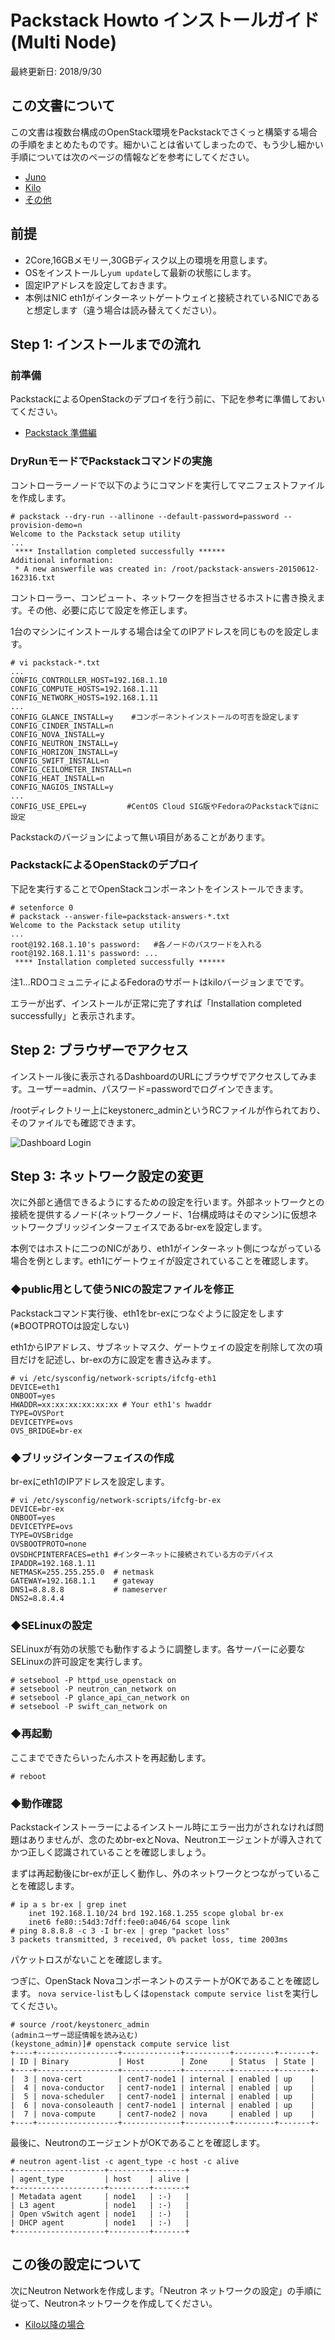 # Packstack Howto インストールガイド(Multi Node)

最終更新日: 2018/9/30


## この文書について

この文書は複数台構成のOpenStack環境をPackstackでさくっと構築する場合の手順をまとめたものです。細かいことは省いてしまったので、もう少し細かい手順については次のページの情報などを参考にしてください。

- [Juno](https://github.com/ytooyama/rdo-juno)
- [Kilo](https://github.com/ytooyama/rdo-kilo)
- [その他](https://github.com/ytooyama?tab=repositories)


## 前提

- 2Core,16GBメモリー,30GBディスク以上の環境を用意します。
- OSをインストールし`yum update`して最新の状態にします。
- 固定IPアドレスを設定しておきます。
- 本例はNIC eth1がインターネットゲートウェイと接続されているNICであると想定します（違う場合は読み替えてください）。

## Step 1: インストールまでの流れ

### 前準備

PackstackによるOpenStackのデプロイを行う前に、下記を参考に準備しておいてください。

- [Packstack 準備編](Packstack1-QuickStart-arrangements.md)


### DryRunモードでPackstackコマンドの実施

コントローラーノードで以下のようにコマンドを実行してマニフェストファイルを作成します。

````
# packstack --dry-run --allinone --default-password=password --provision-demo=n 
Welcome to the Packstack setup utility
...
 **** Installation completed successfully ******
Additional information:
 * A new answerfile was created in: /root/packstack-answers-20150612-162316.txt
````

コントローラー、コンピュート、ネットワークを担当させるホストに書き換えます。その他、必要に応じて設定を修正します。

1台のマシンにインストールする場合は全てのIPアドレスを同じものを設定します。

````
# vi packstack-*.txt
...
CONFIG_CONTROLLER_HOST=192.168.1.10
CONFIG_COMPUTE_HOSTS=192.168.1.11
CONFIG_NETWORK_HOSTS=192.168.1.11
...
CONFIG_GLANCE_INSTALL=y    #コンポーネントインストールの可否を設定します
CONFIG_CINDER_INSTALL=n
CONFIG_NOVA_INSTALL=y
CONFIG_NEUTRON_INSTALL=y
CONFIG_HORIZON_INSTALL=y
CONFIG_SWIFT_INSTALL=n
CONFIG_CEILOMETER_INSTALL=n
CONFIG_HEAT_INSTALL=n
CONFIG_NAGIOS_INSTALL=y
...
CONFIG_USE_EPEL=y         #CentOS Cloud SIG版やFedoraのPackstackではnに設定
````

Packstackのバージョンによって無い項目があることがあります。


### PackstackによるOpenStackのデプロイ

下記を実行することでOpenStackコンポーネントをインストールできます。

````
# setenforce 0
# packstack --answer-file=packstack-answers-*.txt
Welcome to the Packstack setup utility
...
root@192.168.1.10's password:   #各ノードのパスワードを入れる
root@192.168.1.11's password: ...
 **** Installation completed successfully ******
````

注1...RDOコミュニティによるFedoraのサポートはkiloバージョンまでです。

エラーが出ず、インストールが正常に完了すれば「Installation completed successfully」と表示されます。


## Step 2: ブラウザーでアクセス

インストール後に表示されるDashboardのURLにブラウザでアクセスしてみます。ユーザー=admin、パスワード=passwordでログインできます。

/rootディレクトリー上にkeystonerc_adminというRCファイルが作られており、そのファイルでも確認できます。

![Dashboard Login](./images/login.png)


## Step 3: ネットワーク設定の変更

次に外部と通信できるようにするための設定を行います。外部ネットワークとの接続を提供するノード(ネットワークノード、1台構成時はそのマシン)に仮想ネットワークブリッジインターフェイスであるbr-exを設定します。

本例ではホストに二つのNICがあり、eth1がインターネット側につながっている場合を例とします。eth1にゲートウェイが設定されていることを確認します。

### ◆public用として使うNICの設定ファイルを修正

Packstackコマンド実行後、eth1をbr-exにつなぐように設定をします(※BOOTPROTOは設定しない)

eth1からIPアドレス、サブネットマスク、ゲートウェイの設定を削除して次の項目だけを記述し、br-exの方に設定を書き込みます｡

````
# vi /etc/sysconfig/network-scripts/ifcfg-eth1
DEVICE=eth1
ONBOOT=yes
HWADDR=xx:xx:xx:xx:xx:xx # Your eth1's hwaddr
TYPE=OVSPort
DEVICETYPE=ovs
OVS_BRIDGE=br-ex
````

### ◆ブリッジインターフェイスの作成

br-exにeth1のIPアドレスを設定します。

````
# vi /etc/sysconfig/network-scripts/ifcfg-br-ex
DEVICE=br-ex
ONBOOT=yes
DEVICETYPE=ovs
TYPE=OVSBridge
OVSBOOTPROTO=none
OVSDHCPINTERFACES=eth1 #インターネットに接続されている方のデバイス
IPADDR=192.168.1.11
NETMASK=255.255.255.0  # netmask
GATEWAY=192.168.1.1    # gateway
DNS1=8.8.8.8           # nameserver
DNS2=8.8.4.4
````

### ◆SELinuxの設定

SELinuxが有効の状態でも動作するように調整します。各サーバーに必要なSELinuxの許可設定を実行します。

````
# setsebool -P httpd_use_openstack on
# setsebool -P neutron_can_network on
# setsebool -P glance_api_can_network on
# setsebool -P swift_can_network on
````

### ◆再起動

ここまでできたらいったんホストを再起動します。

````
# reboot
````

### ◆動作確認

Packstackインストーラーによるインストール時にエラー出力がされなければ問題はありませんが、念のためbr-exとNova、Neutronエージェントが導入されてかつ正しく認識されていることを確認しましょう。

まずは再起動後にbr-exが正しく動作し、外のネットワークとつながっていることを確認します。

````
# ip a s br-ex | grep inet
    inet 192.168.1.10/24 brd 192.168.1.255 scope global br-ex
    inet6 fe80::54d3:7dff:fee0:a046/64 scope link
# ping 8.8.8.8 -c 3 -I br-ex | grep "packet loss"
3 packets transmitted, 3 received, 0% packet loss, time 2003ms
````

パケットロスがないことを確認します。

つぎに、OpenStack NovaコンポーネントのステートがOKであることを確認します。
`nova service-list`もしくは`openstack compute service list`を実行してください。

````
# source /root/keystonerc_admin
(adminユーザー認証情報を読み込む)
(keystone_admin)]# openstack compute service list
+----+------------------+-------------+----------+---------+-------+-
| ID | Binary           | Host        | Zone     | Status  | State | 
+----+------------------+-------------+----------+---------+-------+-
|  3 | nova-cert        | cent7-node1 | internal | enabled | up    |
|  4 | nova-conductor   | cent7-node1 | internal | enabled | up    |
|  5 | nova-scheduler   | cent7-node1 | internal | enabled | up    |
|  6 | nova-consoleauth | cent7-node1 | internal | enabled | up    |
|  7 | nova-compute     | cent7-node2 | nova     | enabled | up    |
+----+------------------+-------------+----------+---------+-------+-
````

最後に、NeutronのエージェントがOKであることを確認します。

````
# neutron agent-list -c agent_type -c host -c alive
+--------------------+---------+-------+
| agent_type         | host    | alive |
+--------------------+---------+-------+
| Metadata agent     | node1   | :-)   |
| L3 agent           | node1   | :-)   |
| Open vSwitch agent | node1   | :-)   |
| DHCP agent         | node1   | :-)   |
+--------------------+---------+-------+
````


## この後の設定について

次にNeutron Networkを作成します。「Neutron ネットワークの設定」の手順に従って、Neutronネットワークを作成してください。

- [Kilo以降の場合](https://github.com/ytooyama/rdo-kilo/blob/master/2-RDO-QuickStart-Networking.md)
